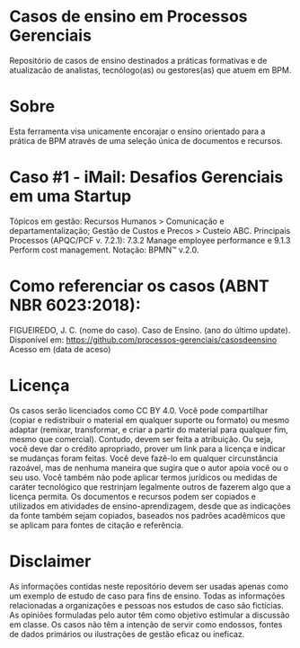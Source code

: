 # Casos de ensino em Processos Gerenciais

Repositório de casos de ensino destinados a práticas formativas e de atualizacão de analistas, tecnólogo(as) ou gestores(as) que atuem em BPM.

# Sobre

Esta ferramenta visa unicamente encorajar o ensino orientado para a prática de BPM através de uma seleção única de documentos e recursos. 

# Caso #1 - iMail: Desafios Gerenciais em uma Startup
Tópicos em gestão: Recursos Humanos > Comunicação e departamentalização; Gestão de Custos e Precos > Custeio ABC.
Principais Processos (APQC/PCF v. 7.2.1): 7.3.2	Manage employee performance e 9.1.3	Perform cost management.
Notação: BPMN™ v.2.0.

# Como referenciar os casos (ABNT NBR 6023:2018):

FIGUEIREDO, J. C. (nome do caso). Caso de Ensino. (ano do último update). Disponível em: https://github.com/processos-gerenciais/casosdeensino Acesso em (data de aceso)

# Licença

Os casos serão licenciados como CC BY 4.0. Você pode compartilhar (copiar e redistribuir o material em qualquer suporte ou formato) ou mesmo adaptar (remixar, transformar, e criar a partir do material para qualquer fim, mesmo que comercial). Contudo, devem ser feita a atribuição. Ou seja, você deve dar o crédito apropriado, prover um link para a licença e indicar se mudanças foram feitas. Você deve fazê-lo em qualquer circunstância razoável, mas de nenhuma maneira que sugira que o autor apoia você ou o seu uso. Você também não pode aplicar termos jurídicos ou medidas de caráter tecnológico que restrinjam legalmente outros de fazerem algo que a licença permita. Os documentos e recursos podem ser copiados e utilizados em atividades de ensino-aprendizagem, desde que as indicações da fonte também sejam copiados, baseados nos padrões acadêmicos que se aplicam para fontes de citação e referência.

# Disclaimer

As informações contidas neste repositório devem ser usadas apenas como um exemplo de estudo de caso para fins de ensino. Todas as informações relacionadas a organizações e pessoas nos estudos de caso são fictícias. As opiniões formuladas pelo autor têm como objetivo estimular a discussão em classe. Os casos não têm a intenção de servir como endossos, fontes de dados primários ou ilustrações de gestão eficaz ou ineficaz.
